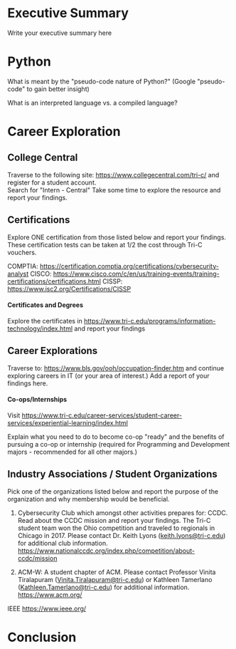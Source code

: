 
# Executive Summary
Write your executive summary here

# Python

What is meant by the "pseudo-code nature of Python?" (Google "pseudo-code" to gain better insight) 

What is an interpreted language vs. a compiled language? 

# Career Exploration

## College Central

Traverse to the following site: https://www.collegecentral.com/tri-c/ and register for a student account.   
Search for "Intern - Central"
Take some time to explore the resource and report your findings. 


## Certifications

Explore ONE certification from those listed below and report your findings.  These certification tests can be taken at 1/2 the cost through Tri-C vouchers. 

COMPTIA:
https://certification.comptia.org/certifications/cybersecurity-analyst
CISCO:
https://www.cisco.com/c/en/us/training-events/training-certifications/certifications.html
CISSP:
https://www.isc2.org/Certifications/CISSP
 
#### Certificates and Degrees
Explore the certificates in https://www.tri-c.edu/programs/information-technology/index.html and report your findings

## Career Explorations
Traverse to: https://www.bls.gov/ooh/occupation-finder.htm and continue exploring careers in IT (or your area of interest.) Add a report of your findings here.
 
#### Co-ops/Internships
Visit https://www.tri-c.edu/career-services/student-career-services/experiential-learning/index.html

Explain what you need to do to become co-op "ready" and the benefits of pursuing a co-op or internship (required for Programming and Development majors - recommended for all other majors.) 
 
## Industry Associations / Student Organizations
Pick one of the organizations listed below and report the purpose of the organization and why membership would be beneficial. 
 
1. Cybersecurity Club which amongst other activities prepares for: CCDC.  Read about the CCDC mission and report your findings.  The Tri-C student team won the Ohio competition and traveled to regionals in Chicago in 2017.  Please contact Dr. Keith Lyons (keith.lyons@tri-c.edu) for additional club information. 
https://www.nationalccdc.org/index.php/competition/about-ccdc/mission

2. ACM-W: A student chapter of ACM. Please contact Professor Vinita Tiralapuram (Vinita.Tiralapuram@tri-c.edu) or Kathleen Tamerlano (Kathleen.Tamerlano@tri-c.edu) for additional information. 
https://www.acm.org/

IEEE https://www.ieee.org/
 

# Conclusion
